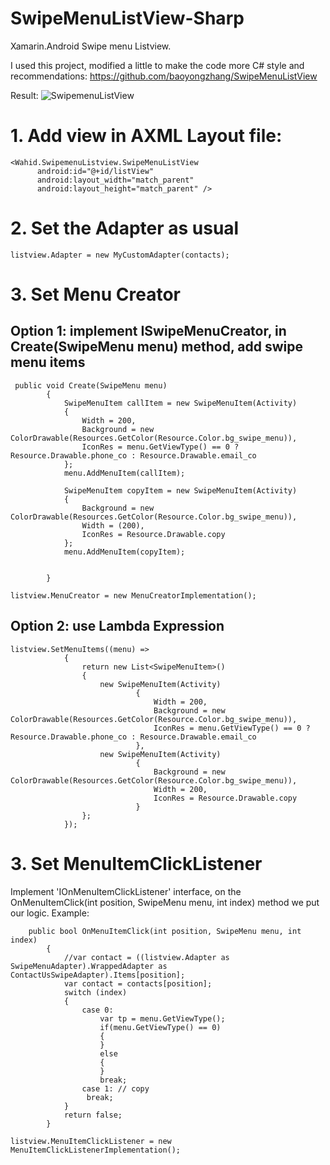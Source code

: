 # SwipeMenuListView-Sharp
Xamarin.Android Swipe menu Listview.

I used this project, modified a little to make the code more C# style and recommendations:
https://github.com/baoyongzhang/SwipeMenuListView

Result:
![SwipemenuListView](https://raw.githubusercontent.com/baoyongzhang/SwipeMenuListView/master/demo.gif)
# 1. Add view in AXML Layout file:
```
<Wahid.SwipemenuListview.SwipeMenuListView
      android:id="@+id/listView"
      android:layout_width="match_parent"
      android:layout_height="match_parent" />
```			
# 2. Set the Adapter as usual
```
listview.Adapter = new MyCustomAdapter(contacts);
```
# 3. Set Menu Creator
## Option 1: implement ISwipeMenuCreator, in Create(SwipeMenu menu) method, add swipe menu items
```
 public void Create(SwipeMenu menu)
        {
            SwipeMenuItem callItem = new SwipeMenuItem(Activity)
            {
                Width = 200,
                Background = new ColorDrawable(Resources.GetColor(Resource.Color.bg_swipe_menu)),
                IconRes = menu.GetViewType() == 0 ? Resource.Drawable.phone_co : Resource.Drawable.email_co
            };
            menu.AddMenuItem(callItem);

            SwipeMenuItem copyItem = new SwipeMenuItem(Activity)
            {
                Background = new ColorDrawable(Resources.GetColor(Resource.Color.bg_swipe_menu)),
                Width = (200),
                IconRes = Resource.Drawable.copy
            };
            menu.AddMenuItem(copyItem);

           
        }
```
```
listview.MenuCreator = new MenuCreatorImplementation();
```
## Option 2: use Lambda Expression
```
listview.SetMenuItems((menu) =>
            {
                return new List<SwipeMenuItem>()
                {
                    new SwipeMenuItem(Activity)
                            {
                                Width = 200,
                                Background = new ColorDrawable(Resources.GetColor(Resource.Color.bg_swipe_menu)),
                                IconRes = menu.GetViewType() == 0 ? Resource.Drawable.phone_co : Resource.Drawable.email_co
                            },
                    new SwipeMenuItem(Activity)
                            {
                                Background = new ColorDrawable(Resources.GetColor(Resource.Color.bg_swipe_menu)),
                                Width = 200,
                                IconRes = Resource.Drawable.copy
                            }
                };
            });
```
# 3. Set MenuItemClickListener
Implement 'IOnMenuItemClickListener' interface, on the OnMenuItemClick(int position, SwipeMenu menu, int index) method we put our logic.
Example:
```
	public bool OnMenuItemClick(int position, SwipeMenu menu, int index)
        {
            //var contact = ((listview.Adapter as SwipeMenuAdapter).WrappedAdapter as ContactUsSwipeAdapter).Items[position];
            var contact = contacts[position];
            switch (index)
            {
                case 0:
                    var tp = menu.GetViewType();
                    if(menu.GetViewType() == 0)
                    {
                    }
                    else
                    {                     
                    }
                    break;
                case 1: // copy
                 break;
            }
            return false;
        }
```
```	
listview.MenuItemClickListener = new MenuItemClickListenerImplementation();
```
